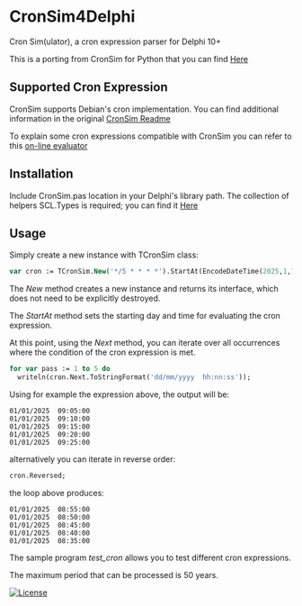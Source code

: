 # CronSim4Delphi

Cron Sim(ulator), a cron expression parser for Delphi 10+

This is a porting from CronSim for Python that you can find [Here](https://github.com/cuu508/cronsim.git) 

## Supported Cron Expression

CronSim supports Debian's cron implementation. You can find additional information in the original [CronSim Readme](https://github.com/cuu508/cronsim/blob/main/README.md)

To explain some cron expressions compatible with CronSim you can refer to this [on-line evaluator](https://crontab.cronhub.io/)

## Installation

Include CronSim.pas location in your Delphi's library path. 
The collection of helpers SCL.Types is required; you can find it [Here](https://github.com/bruzzoneale/delphi-scl)

## Usage

Simply create a new instance with TCronSim class:

```pascal
var cron := TCronSim.New('*/5 * * * *').StartAt(EncodeDateTime(2025,1,1, 9,0,0,0));
```

The *New* method creates a new instance and returns its interface, which does not need to be explicitly destroyed.

The *StartAt* method sets the starting day and time for evaluating the cron expression.

At this point, using the *Next* method, you can iterate over all occurrences where the condition of the cron expression is met.

```pascal
for var pass := 1 to 5 do
  writeln(cron.Next.ToStringFormat('dd/mm/yyyy  hh:nn:ss'));
```

Using for example the expression above, the output will be:

```
01/01/2025  09:05:00
01/01/2025  09:10:00
01/01/2025  09:15:00
01/01/2025  09:20:00
01/01/2025  09:25:00
```

alternatively you can iterate in reverse order:

```pascal
cron.Reversed;
```

the loop above produces:

```
01/01/2025  08:55:00
01/01/2025  08:50:00
01/01/2025  08:45:00
01/01/2025  08:40:00
01/01/2025  08:35:00
```

The sample program *test_cron* allows you to test different cron expressions.

The maximum period that can be processed is 50 years.

[![License](https://img.shields.io/badge/License-Apache%202.0-yellowgreen.svg)](https://opensource.org/licenses/Apache-2.0)
